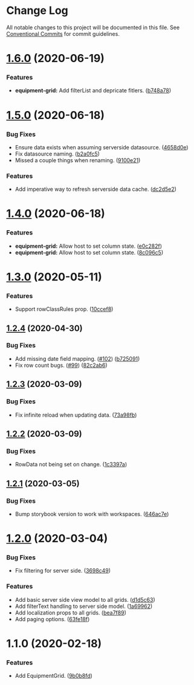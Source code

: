 # Change Log

All notable changes to this project will be documented in this file.
See [Conventional Commits](https://conventionalcommits.org) for commit guidelines.

# [1.6.0](https://git.faithlife.dev/Logos/FaithlifeEquipment/compare/@faithlife/equipment-grid@1.5.0...@faithlife/equipment-grid@1.6.0) (2020-06-19)


### Features

* **equipment-grid:** Add filterList and depricate fitlers. ([b748a78](https://git.faithlife.dev/Logos/FaithlifeEquipment/commits/b748a78b45086000984acd7c69b6084ef806d2ce))





# [1.5.0](https://git.faithlife.dev/Logos/FaithlifeEquipment/compare/@faithlife/equipment-grid@1.4.0...@faithlife/equipment-grid@1.5.0) (2020-06-18)


### Bug Fixes

* Ensure data exists when assuming serverside datasource. ([4658d0e](https://git.faithlife.dev/Logos/FaithlifeEquipment/commits/4658d0ec98d1c291325b24f1864438294877a93c))
* Fix datasource naming. ([b2a0fc5](https://git.faithlife.dev/Logos/FaithlifeEquipment/commits/b2a0fc528d0e3db1753875ff73f7a23831ca2e2f))
* Missed a couple things when renaming. ([9100e21](https://git.faithlife.dev/Logos/FaithlifeEquipment/commits/9100e21f16fbe16fad2b3b83e7a978ae6357fe9c))


### Features

* Add imperative way to refresh serverside data cache. ([dc2d5e2](https://git.faithlife.dev/Logos/FaithlifeEquipment/commits/dc2d5e2fcab7a622e9b85f0576c45e228aa252f6))





# [1.4.0](https://git.faithlife.dev/Logos/FaithlifeEquipment/compare/@faithlife/equipment-grid@1.3.0...@faithlife/equipment-grid@1.4.0) (2020-06-18)


### Features

* **equipment-grid:** Allow host to set column state. ([e0c282f](https://git.faithlife.dev/Logos/FaithlifeEquipment/commits/e0c282fd20b172f427cf66de811a776946427186))
* **equipment-grid:** Allow host to set column state. ([8c096c5](https://git.faithlife.dev/Logos/FaithlifeEquipment/commits/8c096c5725012f39ee81ce74dcce9f20c1b52ec6))





# [1.3.0](https://git.faithlife.dev/Logos/FaithlifeEquipment/compare/@faithlife/equipment-grid@1.2.4...@faithlife/equipment-grid@1.3.0) (2020-05-11)


### Features

* Support rowClassRules prop. ([10ccef8](https://git.faithlife.dev/Logos/FaithlifeEquipment/commits/10ccef8aaec8c4050c673b6b226e3fe297394025))





## [1.2.4](https://git.faithlife.dev/Logos/FaithlifeEquipment/compare/@faithlife/equipment-grid@1.2.3...@faithlife/equipment-grid@1.2.4) (2020-04-30)


### Bug Fixes

* Add missing date field mapping. ([#102](https://git.faithlife.dev/Logos/FaithlifeEquipment/issues/102)) ([b725091](https://git.faithlife.dev/Logos/FaithlifeEquipment/commits/b72509124aaf3ce6bd24ae363af77384fe017cf7))
* Fix row count bugs. ([#99](https://git.faithlife.dev/Logos/FaithlifeEquipment/issues/99)) ([82c2ab6](https://git.faithlife.dev/Logos/FaithlifeEquipment/commits/82c2ab66412c1d743e00746af7cd2b1b01f29e30))





## [1.2.3](https://git.faithlife.dev/Logos/FaithlifeEquipment/compare/@faithlife/equipment-grid@1.2.2...@faithlife/equipment-grid@1.2.3) (2020-03-09)


### Bug Fixes

* Fix infinite reload when updating data. ([73a98fb](https://git.faithlife.dev/Logos/FaithlifeEquipment/commits/73a98fb5fe19b2f6a4ddd6ef1c2c2cb9babde59c))





## [1.2.2](https://git.faithlife.dev/Logos/FaithlifeEquipment/compare/@faithlife/equipment-grid@1.2.1...@faithlife/equipment-grid@1.2.2) (2020-03-09)


### Bug Fixes

* RowData not being set on change. ([1c3397a](https://git.faithlife.dev/Logos/FaithlifeEquipment/commits/1c3397aa220369c3bcc7f5c292176438ec30e07c))





## [1.2.1](https://git.faithlife.dev/Logos/FaithlifeEquipment/compare/@faithlife/equipment-grid@1.2.0...@faithlife/equipment-grid@1.2.1) (2020-03-05)


### Bug Fixes

* Bump storybook version to work with workspaces. ([646ac7e](https://git.faithlife.dev/Logos/FaithlifeEquipment/commits/646ac7e0d322a1e5a2e70e78cf992916d7841578))





# [1.2.0](https://git.faithlife.dev/Logos/FaithlifeEquipment/compare/@faithlife/equipment-grid@1.1.0...@faithlife/equipment-grid@1.2.0) (2020-03-04)


### Bug Fixes

* Fix filtering for server side. ([3698c49](https://git.faithlife.dev/Logos/FaithlifeEquipment/commits/3698c494d8e6cb3550bbf2d8bda23827c39d8b13))


### Features

* Add basic server side view model to all grids. ([d1d5c63](https://git.faithlife.dev/Logos/FaithlifeEquipment/commits/d1d5c6374e0a70459231994937b8f3dc9e4e63a0))
* Add filterText handling to server side model. ([1a69962](https://git.faithlife.dev/Logos/FaithlifeEquipment/commits/1a69962b363db508b131ff43d02d4ac2786fe8a0))
* Add localization props to all grids. ([bea7f89](https://git.faithlife.dev/Logos/FaithlifeEquipment/commits/bea7f894f84d25ab22dd0cd34bee27293f19d6b3))
* Add paging options. ([63fe18f](https://git.faithlife.dev/Logos/FaithlifeEquipment/commits/63fe18faadc81ccc9b6000d181c65b0be5500b92))





# 1.1.0 (2020-02-18)


### Features

* Add EquipmentGrid. ([9b0b8fd](https://git.faithlife.dev/Logos/FaithlifeEquipment/commits/9b0b8fd7282a4be8b50ccdb549b4e9813ce158b2))
